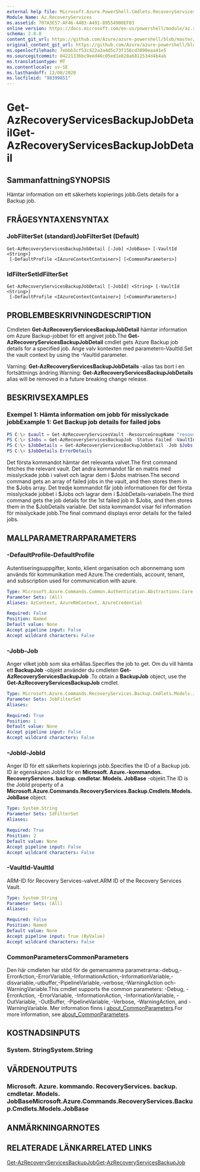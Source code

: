```yaml
---
external help file: Microsoft.Azure.PowerShell.Cmdlets.RecoveryServices.Backup.dll-Help.xml
Module Name: Az.RecoveryServices
ms.assetid: 707A3E57-AF46-44B3-A491-89554900EF03
online version: https://docs.microsoft.com/en-us/powershell/module/az.recoveryservices/get-azrecoveryservicesbackupjobdetail
schema: 2.0.0
content_git_url: https://github.com/Azure/azure-powershell/blob/master/src/RecoveryServices/RecoveryServices/help/Get-AzRecoveryServicesBackupJobDetail.md
original_content_git_url: https://github.com/Azure/azure-powershell/blob/master/src/RecoveryServices/RecoveryServices/help/Get-AzRecoveryServicesBackupJobDetail.md
ms.openlocfilehash: 7ebbb3cf53c422a3a4d5c73f156cd3890eaa41e5
ms.sourcegitcommit: 04221336bc9eed46c05ed1e828a6811534d4b4ab
ms.translationtype: MT
ms.contentlocale: sv-SE
ms.lasthandoff: 12/08/2020
ms.locfileid: "98399851"
---
```

# <span data-ttu-id="3c10b-101">Get-AzRecoveryServicesBackupJobDetail</span><span class="sxs-lookup"><span data-stu-id="3c10b-101">Get-AzRecoveryServicesBackupJobDetail</span></span>

## <span data-ttu-id="3c10b-102">Sammanfattning</span><span class="sxs-lookup"><span data-stu-id="3c10b-102">SYNOPSIS</span></span>

<span data-ttu-id="3c10b-103">Hämtar information om ett säkerhets kopierings jobb.</span><span class="sxs-lookup"><span data-stu-id="3c10b-103">Gets details for a Backup job.</span></span>

## <span data-ttu-id="3c10b-104">FRÅGESYNTAXEN</span><span class="sxs-lookup"><span data-stu-id="3c10b-104">SYNTAX</span></span>

### <span data-ttu-id="3c10b-105">JobFilterSet (standard)</span><span class="sxs-lookup"><span data-stu-id="3c10b-105">JobFilterSet (Default)</span></span>
```
Get-AzRecoveryServicesBackupJobDetail [-Job] <JobBase> [-VaultId <String>]
 [-DefaultProfile <IAzureContextContainer>] [<CommonParameters>]
```

### <span data-ttu-id="3c10b-106">IdFilterSet</span><span class="sxs-lookup"><span data-stu-id="3c10b-106">IdFilterSet</span></span>
```
Get-AzRecoveryServicesBackupJobDetail [-JobId] <String> [-VaultId <String>]
 [-DefaultProfile <IAzureContextContainer>] [<CommonParameters>]
```

## <span data-ttu-id="3c10b-107">PROBLEMBESKRIVNING</span><span class="sxs-lookup"><span data-stu-id="3c10b-107">DESCRIPTION</span></span>

<span data-ttu-id="3c10b-108">Cmdleten **Get-AzRecoveryServicesBackupJobDetail** hämtar information om Azure Backup-jobbet för ett angivet jobb.</span><span class="sxs-lookup"><span data-stu-id="3c10b-108">The **Get-AzRecoveryServicesBackupJobDetail** cmdlet gets Azure Backup job details for a specified job.</span></span>
<span data-ttu-id="3c10b-109">Ange valv kontexten med parametern-VaultId.</span><span class="sxs-lookup"><span data-stu-id="3c10b-109">Set the vault context by using the -VaultId parameter.</span></span>

<span data-ttu-id="3c10b-110">Varning: **Get-AzRecoveryServicesBackupJobDetails** -alias tas bort i en fortsättnings ändring.</span><span class="sxs-lookup"><span data-stu-id="3c10b-110">Warning: **Get-AzRecoveryServicesBackupJobDetails** alias will be removed in a future breaking change release.</span></span>

## <span data-ttu-id="3c10b-111">BESKRIVS</span><span class="sxs-lookup"><span data-stu-id="3c10b-111">EXAMPLES</span></span>

### <span data-ttu-id="3c10b-112">Exempel 1: Hämta information om jobb för misslyckade jobb</span><span class="sxs-lookup"><span data-stu-id="3c10b-112">Example 1: Get Backup job details for failed jobs</span></span>

```powershell
PS C:\> $vault = Get-AzRecoveryServicesVault -ResourceGroupName "resourceGroup" -Name "vaultName"
PS C:\> $Jobs = Get-AzRecoveryServicesBackupJob -Status Failed -VaultId $vault.ID
PS C:\> $JobDetails = Get-AzRecoveryServicesBackupJobDetail -Job $Jobs[0] -VaultId $vault.ID
PS C:\> $JobDetails.ErrorDetails
```

<span data-ttu-id="3c10b-113">Det första kommandot hämtar det relevanta valvet.</span><span class="sxs-lookup"><span data-stu-id="3c10b-113">The first command fetches the relevant vault.</span></span> <span data-ttu-id="3c10b-114">Det andra kommandot får en matris med misslyckade jobb i valvet och lagrar dem i $Jobs matrisen.</span><span class="sxs-lookup"><span data-stu-id="3c10b-114">The second command gets an array of failed jobs in the vault, and then stores them in the $Jobs array.</span></span>
<span data-ttu-id="3c10b-115">Det tredje kommandot får jobb informationen för det första misslyckade jobbet i $Jobs och lagrar dem i $JobDetails-variabeln.</span><span class="sxs-lookup"><span data-stu-id="3c10b-115">The third command gets the job details for the 1st failed job in $Jobs, and then stores them in the $JobDetails variable.</span></span>
<span data-ttu-id="3c10b-116">Det sista kommandot visar fel information för misslyckade jobb.</span><span class="sxs-lookup"><span data-stu-id="3c10b-116">The final command displays error details for the failed jobs.</span></span>

## <span data-ttu-id="3c10b-117">MALLPARAMETRAR</span><span class="sxs-lookup"><span data-stu-id="3c10b-117">PARAMETERS</span></span>

### <span data-ttu-id="3c10b-118">-DefaultProfile</span><span class="sxs-lookup"><span data-stu-id="3c10b-118">-DefaultProfile</span></span>

<span data-ttu-id="3c10b-119">Autentiseringsuppgifter, konto, klient organisation och abonnemang som används för kommunikation med Azure.</span><span class="sxs-lookup"><span data-stu-id="3c10b-119">The credentials, account, tenant, and subscription used for communication with azure.</span></span>

```yaml
Type: Microsoft.Azure.Commands.Common.Authentication.Abstractions.Core.IAzureContextContainer
Parameter Sets: (All)
Aliases: AzContext, AzureRmContext, AzureCredential

Required: False
Position: Named
Default value: None
Accept pipeline input: False
Accept wildcard characters: False
```

### <span data-ttu-id="3c10b-120">-Jobb</span><span class="sxs-lookup"><span data-stu-id="3c10b-120">-Job</span></span>

<span data-ttu-id="3c10b-121">Anger vilket jobb som ska erhållas.</span><span class="sxs-lookup"><span data-stu-id="3c10b-121">Specifies the job to get.</span></span>
<span data-ttu-id="3c10b-122">Om du vill hämta ett **BackupJob** -objekt använder du cmdleten **Get-AzRecoveryServicesBackupJob** .</span><span class="sxs-lookup"><span data-stu-id="3c10b-122">To obtain a **BackupJob** object, use the **Get-AzRecoveryServicesBackupJob** cmdlet.</span></span>

```yaml
Type: Microsoft.Azure.Commands.RecoveryServices.Backup.Cmdlets.Models.JobBase
Parameter Sets: JobFilterSet
Aliases:

Required: True
Position: 1
Default value: None
Accept pipeline input: False
Accept wildcard characters: False
```

### <span data-ttu-id="3c10b-123">-JobId</span><span class="sxs-lookup"><span data-stu-id="3c10b-123">-JobId</span></span>

<span data-ttu-id="3c10b-124">Anger ID för ett säkerhets kopierings jobb.</span><span class="sxs-lookup"><span data-stu-id="3c10b-124">Specifies the ID of a Backup job.</span></span>
<span data-ttu-id="3c10b-125">ID är egenskapen JobId för en **Microsoft. Azure.-kommandon. RecoveryServices. backup. cmdletar. Models. JobBase** -objekt.</span><span class="sxs-lookup"><span data-stu-id="3c10b-125">The ID is the JobId property of a **Microsoft.Azure.Commands.RecoveryServices.Backup.Cmdlets.Models.JobBase** object.</span></span>

```yaml
Type: System.String
Parameter Sets: IdFilterSet
Aliases:

Required: True
Position: 2
Default value: None
Accept pipeline input: False
Accept wildcard characters: False
```

### <span data-ttu-id="3c10b-126">-VaultId</span><span class="sxs-lookup"><span data-stu-id="3c10b-126">-VaultId</span></span>

<span data-ttu-id="3c10b-127">ARM-ID för Recovery Services-valvet.</span><span class="sxs-lookup"><span data-stu-id="3c10b-127">ARM ID of the Recovery Services Vault.</span></span>

```yaml
Type: System.String
Parameter Sets: (All)
Aliases:

Required: False
Position: Named
Default value: None
Accept pipeline input: True (ByValue)
Accept wildcard characters: False
```

### <span data-ttu-id="3c10b-128">CommonParameters</span><span class="sxs-lookup"><span data-stu-id="3c10b-128">CommonParameters</span></span>
<span data-ttu-id="3c10b-129">Den här cmdleten har stöd för de gemensamma parametrarna:-debug,-ErrorAction,-ErrorVariable,-InformationAction,-InformationVariable,-disvariable,-utbuffer,-PipelineVariable,-verbose,-WarningAction och-WarningVariable.</span><span class="sxs-lookup"><span data-stu-id="3c10b-129">This cmdlet supports the common parameters: -Debug, -ErrorAction, -ErrorVariable, -InformationAction, -InformationVariable, -OutVariable, -OutBuffer, -PipelineVariable, -Verbose, -WarningAction, and -WarningVariable.</span></span> <span data-ttu-id="3c10b-130">Mer information finns i [about_CommonParameters](http://go.microsoft.com/fwlink/?LinkID=113216).</span><span class="sxs-lookup"><span data-stu-id="3c10b-130">For more information, see [about_CommonParameters](http://go.microsoft.com/fwlink/?LinkID=113216).</span></span>

## <span data-ttu-id="3c10b-131">KOSTNADS</span><span class="sxs-lookup"><span data-stu-id="3c10b-131">INPUTS</span></span>

### <span data-ttu-id="3c10b-132">System. String</span><span class="sxs-lookup"><span data-stu-id="3c10b-132">System.String</span></span>

## <span data-ttu-id="3c10b-133">VÄRDEN</span><span class="sxs-lookup"><span data-stu-id="3c10b-133">OUTPUTS</span></span>

### <span data-ttu-id="3c10b-134">Microsoft. Azure. kommando. RecoveryServices. backup. cmdletar. Models. JobBase</span><span class="sxs-lookup"><span data-stu-id="3c10b-134">Microsoft.Azure.Commands.RecoveryServices.Backup.Cmdlets.Models.JobBase</span></span>

## <span data-ttu-id="3c10b-135">ANMÄRKNINGAR</span><span class="sxs-lookup"><span data-stu-id="3c10b-135">NOTES</span></span>

## <span data-ttu-id="3c10b-136">RELATERADE LÄNKAR</span><span class="sxs-lookup"><span data-stu-id="3c10b-136">RELATED LINKS</span></span>

[<span data-ttu-id="3c10b-137">Get-AzRecoveryServicesBackupJob</span><span class="sxs-lookup"><span data-stu-id="3c10b-137">Get-AzRecoveryServicesBackupJob</span></span>](./Get-AzRecoveryServicesBackupJob.md)
